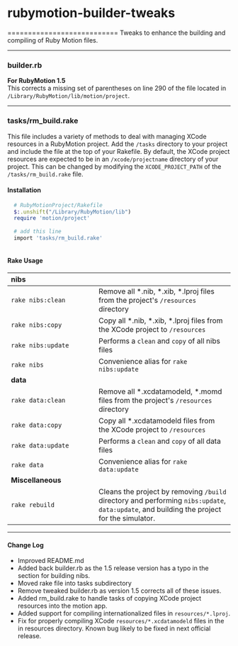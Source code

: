 # rubymotion-builder-tweaks
===========================
Tweaks to enhance the building and compiling of Ruby Motion files.
- - -
### builder.rb
**For RubyMotion 1.5**  
This corrects a missing set of parentheses on line 290 of the file located in `/Library/RubyMotion/lib/motion/project`.
- - -
### tasks/rm_build.rake

This file includes a variety of methods to deal with managing XCode resources in a RubyMotion project. Add the `/tasks` directory to your project and include the file at the top of your Rakefile. By default, the XCode project resources are expected to be in an `/xcode/projectname` directory of your project.  This can be changed by modifying the `XCODE_PROJECT_PATH` of the `/tasks/rm_build.rake` file.

#### Installation
```ruby
  # RubyMotionProject/Rakefile
  $:.unshift("/Library/RubyMotion/lib")
  require 'motion/project'
  
  # add this line
  import 'tasks/rm_build.rake'
  
```

#### Rake Usage
| nibs |  | 
|:--------------------|---------------------------------------------------------------------------------|
| `rake nibs:clean`   | Remove all \*.nib, \*.xib, \*.lproj files from the project's `/resources` directory |
| `rake nibs:copy`    | Copy all \*.nib, \*.xib, \*.lproj files from the XCode project to `/resources`      |
| `rake nibs:update`  | Performs a `clean` and `copy` of all nibs files                                      |
| `rake nibs` 		  | Convenience alias for `rake nibs:update`                                         |
| **data** |  | 
| `rake data:clean`   | Remove all \*.xcdatamodeld, \*.momd files from the project's `/resources` directory |
| `rake data:copy`    | Copy all \*.xcdatamodeld files from the XCode project to `/resources`      |
| `rake data:update`  | Performs a `clean` and `copy` of all data files                                      |
| `rake data` 		  | Convenience alias for `rake data:update`                                         |
| **Miscellaneous**&nbsp;&nbsp;&nbsp;&nbsp;&nbsp;&nbsp;&nbsp;&nbsp;&nbsp;&nbsp;&nbsp;&nbsp;&nbsp;&nbsp;&nbsp;&nbsp; |  |
| `rake rebuild` | Cleans the project by removing `/build` directory and performing `nibs:update`, `data:update`,  and building the project for the simulator.


- - -
#### Change Log
* Improved README.md
* Added back builder.rb as the 1.5 release version has a typo in the section for building nibs.
* Moved rake file into tasks subdirectory
* Remove tweaked builder.rb as version 1.5 corrects all of these issues.
* Added rm_build.rake to handle tasks of copying XCode project resources into the motion app.
* Added support for compiling internationalized files in `resources/*.lproj`.
* Fix for properly compiling XCode `resources/*.xcdatamodeld` files in the in resources directory. Known bug likely to be fixed in next official release. 